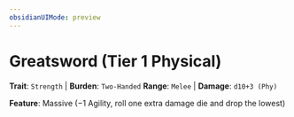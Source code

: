 ```yaml
---
obsidianUIMode: preview
---
```

# Greatsword (Tier 1 Physical)

**Trait**: `Strength` | **Burden**: `Two-Handed`
**Range**: `Melee` | **Damage**: `d10+3 (Phy)`

**Feature**: Massive (−1 Agility, roll one extra damage die and drop the lowest)
